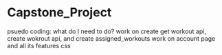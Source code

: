 # Capstone_Project

psuedo coding:
what do I need to do?
work on create get workout api, create wokrout api, and create assigned_workouts
work on account page and all its features
css
